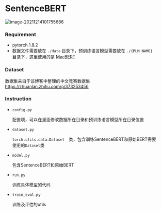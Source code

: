 # SentenceBERT

![image-20211214101755686](https://tva1.sinaimg.cn/large/008i3skNgy1gxd59e7d5cj31tp0u0q8y.jpg)

### Requirement

- pytorch 1.8.2
- 数据文件需要放在 `./data` 目录下，预训练语言模型需要放在 `./{PLM_NAME}` 目录下，这里使用的是 [MacBERT](https://github.com/ymcui/MacBERT)

### Dataset

数据集来自于该博客中整理的中文竞赛数据集 https://zhuanlan.zhihu.com/p/373253456

### Instruction

- `config.py`

    配置项，可以在里面修改数据所在目录和预训练语言模型所在目录位置

- `dataset.py`

    `torch.utils.data.Dataset  `类，包含训练SentenceBERT和原始BERT需要使用的`Dataset`类

- `model.py`

    包含SentenceBERT和原始BERT

- `run.py`

    训练具体模型的代码

- `train_eval.py`

    训练及评估的utils

